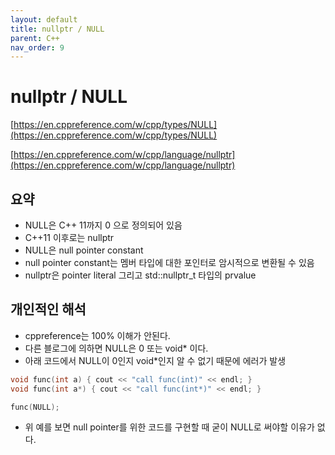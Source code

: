```yaml
---
layout: default
title: nullptr / NULL
parent: C++
nav_order: 9
---
```


# nullptr / NULL

[https://en.cppreference.com/w/cpp/types/NULL](https://en.cppreference.com/w/cpp/types/NULL)

[https://en.cppreference.com/w/cpp/language/nullptr](https://en.cppreference.com/w/cpp/language/nullptr)

## 요약

- NULL은 C++ 11까지 0 으로 정의되어 있음
- C++11 이후로는 nullptr
- NULL은 null pointer constant
- null pointer constant는 멤버 타입에 대한 포인터로 암시적으로 변환될 수 있음
- nullptr은 pointer literal 그리고 std::nullptr_t 타입의 prvalue

## 개인적인 해석

- cppreference는 100% 이해가 안된다.
- 다른 블로그에 의하면 NULL은 0 또는 void* 이다.
- 아래 코드에서 NULL이 0인지 void*인지 알 수 없기 때문에 에러가 발생

```cpp
void func(int a) { cout << "call func(int)" << endl; }
void func(int a*) { cout << "call func(int*)" << endl; }

func(NULL);
```

- 위 예를 보면 null pointer를 위한 코드를 구현할 때 굳이 NULL로 써야할 이유가 없다.